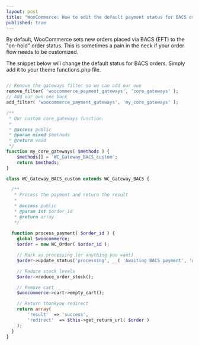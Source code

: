 ```yaml
---
layout: post
title: "WooCommerce: How to edit the default payment status for BACS orders"
published: true
---
```






By default, WooCommerce sets new orders placed via BACS (EFT) to the "on-hold" order status. This is sometimes a pain in the neck if your order flow needs to be customized.

The snippet below will change the default status for BACS orders.  Simply add it to your theme functions.php file.

```php

// Remove the gateways filter so we can add our own
remove_filter( 'woocommerce_payment_gateways', 'core_gateways' );
// Add our own one back
add_filter( 'woocommerce_payment_gateways', 'my_core_gateways' );

/**
 * Our custom core_gateways function.
 *
 * @access public
 * @param mixed $methods
 * @return void
 */
function my_core_gateways( $methods ) {
    $methods[] = 'WC_Gateway_BACS_custom';
    return $methods;
}

class WC_Gateway_BACS_custom extends WC_Gateway_BACS {

  /**
   * Process the payment and return the result
   *
   * @access public
   * @param int $order_id
   * @return array
   */
   
  function process_payment( $order_id ) {
    global $woocommerce;
    $order = new WC_Order( $order_id );

    // Mark as processing (or anything you want)
    $order->update_status('processing', __( 'Awaiting BACS payment', 'woocommerce' ));

    // Reduce stock levels
    $order->reduce_order_stock();

    // Remove cart
    $woocommerce->cart->empty_cart();     

    // Return thankyou redirect
    return array(
        'result'  => 'success',
        'redirect'  => $this->get_return_url( $order )
    );
  } 
}
```
